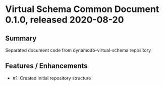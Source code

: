 # Virtual Schema Common Document 0.1.0, released 2020-08-20

## Summary

Separated document code from dynamodb-virtual-schema repository

## Features / Enhancements

* #1: Created initial repository structure